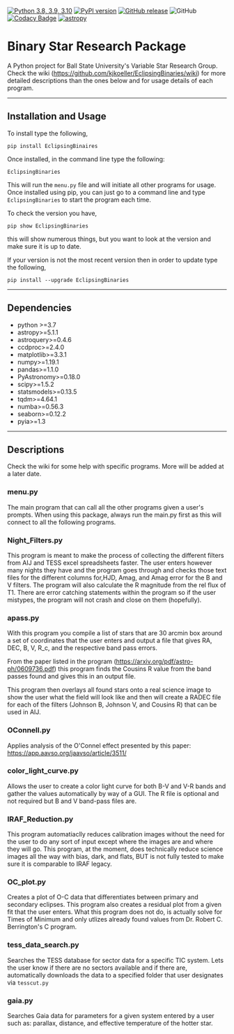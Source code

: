 [![Python 3.8, 3.9, 3.10](https://github.com/kjkoeller/Binary_Star_Research_Package/actions/workflows/python-package.yml/badge.svg)](https://github.com/kjkoeller/Binary_Star_Research_Package/actions/workflows/python-package.yml)
[![PyPI version](https://badge.fury.io/py/EclipsingBinaries.svg)](https://badge.fury.io/py/EclipsingBinaries)
[![GitHub release](https://img.shields.io/github/v/release/kjkoeller/Variable_Star_Research_Package)](https://github.com/kjkoeller/Variable_Star_Research_Package/releases/)
![GitHub](https://img.shields.io/github/license/kjkoeller/Variable_Star_Research_Package)
[![Codacy Badge](https://app.codacy.com/project/badge/Grade/9cd9a15e47ab4ed7b78071d096ea099d)](https://www.codacy.com/gh/kjkoeller/EclipsingBinaries/dashboard?utm_source=github.com&amp;utm_medium=referral&amp;utm_content=kjkoeller/EclipsingBinaries&amp;utm_campaign=Badge_Grade)
[![astropy](http://img.shields.io/badge/powered%20by-AstroPy-orange.svg?style=flat)](http://www.astropy.org/)

# Binary Star Research Package

A Python project for Ball State University's Variable Star Research Group. Check the wiki (https://github.com/kjkoeller/EclipsingBinaries/wiki) for more detailed descriptions than the ones below and for usage details of each program.

***

## Installation and Usage

To install type the following,

    pip install EclipsingBinaires

Once installed, in the command line type the following:
    
    EclipsingBinaries

This will run the `menu.py` file and will initiate all other programs for usage.
Once installed using pip, you can just go to a command line and type `EclipsingBinaries` to start the program each time.

To check the version you have,

    pip show EclipsingBinaries
this will show numerous things, but you want to look at the version and make sure it is up to date.

If your version is not the most recent version then in order to update type the following,

    pip install --upgrade EclipsingBinaries

***

## Dependencies

*   python >=3.7
*   astropy>=5.1.1
*   astroquery>=0.4.6
*   ccdproc>=2.4.0
*   matplotlib>=3.3.1
*   numpy>=1.19.1
*   pandas>=1.1.0
*   PyAstronomy>=0.18.0
*   scipy>=1.5.2
*   statsmodels>=0.13.5
*   tqdm>=4.64.1
*   numba>=0.56.3
*   seaborn>=0.12.2
*   pyia>=1.3

***

## Descriptions

Check the wiki for some help with specific programs. More will be added at a later date.

### menu.py

The main program that can call all the other programs given a user's prompts. When using this package, always run the main.py first as this will connect to all the following programs.

### Night\_Filters.py

This program is meant to make the process of collecting the different filters from AIJ and TESS excel spreadsheets faster.
The user enters however many nights they have and the program goes through and checks those text files for the
different columns for,HJD, Amag, and Amag error for the B and V filters.
The program will also calculate the R magnitude from the rel flux of T1.
There are error catching statements within the program so if the user mistypes, the program will not crash and
close on them (hopefully).

### apass.py

With this program you compile a list of stars that are 30 arcmin box around a set of coordinates that the user enters and output a file that gives RA, DEC, B, V, R\_c, and the respective band pass errors.

From the paper listed in the program (https://arxiv.org/pdf/astro-ph/0609736.pdf) this program finds the Cousins R value from the band passes found and gives this in an output file.

This program then overlays all found stars onto a real science image to show the user what the field will look like and then will create a RADEC file for each of the filters (Johnson B, Johnson V, and Cousins R) that can be used in AIJ.

### OConnell.py

Applies analysis of the O'Connel effect presented by this paper: https://app.aavso.org/jaavso/article/3511/

### color\_light\_curve.py

Allows the user to create a color light curve for both B-V and V-R bands and gather the values automatically by way of a GUI. The R file is optional and not required but B and V band-pass files are.

### IRAF\_Reduction.py

This program automatiaclly reduces calibration images without the need for the user to do any sort of input except where the images are and where they will go. This program, at the moment, does technically reduce science images all the way with bias, dark, and flats, BUT is not fully tested to make sure it is comparable to IRAF legacy.

### OC\_plot.py
Creates a plot of O-C data that differentiates between primary and secondary eclipses. This program also creates a residual plot from a given fit that the user enters. What this program does not do, is actually solve for Times of Minimum and only utlizes already found values from Dr. Robert C. Berrington's C program.

### tess\_data\_search.py
Searches the TESS database for sector data for a specific TIC system. Lets the user know if there are no sectors available and if there are, automatically downloads the data to a specified folder that user designates via `tesscut.py`

### gaia.py
Searches Gaia data for parameters for a given system entered by a user such as: parallax, distance, and effective temperature of the hotter star.
